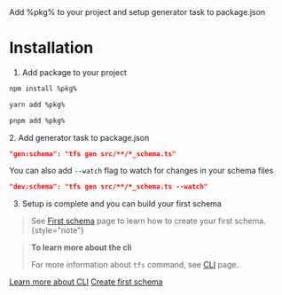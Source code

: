 <card-summary>
Add %pkg% to your project and setup generator task to package.json
</card-summary>

# Installation

1. Add package to your project

<tabs>
<tab title="npm">

```bash
npm install %pkg%
```

</tab>
<tab title="yarn">

```bash
yarn add %pkg%
```

</tab>
<tab title="pnpm">

```bash
pnpm add %pkg%
```

</tab>
</tabs>
2. Add generator task to package.json

```json
"gen:schema": "tfs gen src/**/*_schema.ts"
```

You can also add `--watch` flag to watch for changes in your schema files

```json
"dev:schema": "tfs gen src/**/*_schema.ts --watch"
```

3. Setup is complete and you can build your first schema

> See [First schema](First-schema.md) page to learn how to create your first schema.
> {style="note"}

> **To learn more about the cli**
>
> For more information about `tfs` command, see [CLI](CLI-Reference.md) page.
>

<seealso style="links">
       <category ref="related">
           <a href="CLI-Reference.md">Learn more about CLI</a>
           <a href="First-schema.md">Create first schema</a>
       </category>
</seealso>
